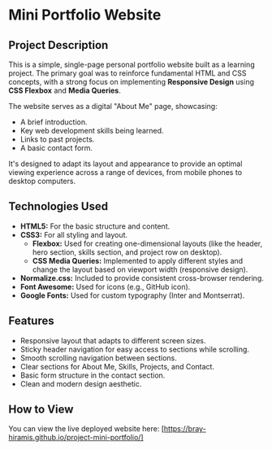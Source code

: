 # Mini Portfolio Website

## Project Description

This is a simple, single-page personal portfolio website built as a learning project. The primary goal was to reinforce fundamental HTML and CSS concepts, with a strong focus on implementing **Responsive Design** using **CSS Flexbox** and **Media Queries**.

The website serves as a digital "About Me" page, showcasing:
- A brief introduction.
- Key web development skills being learned.
- Links to past projects.
- A basic contact form.

It's designed to adapt its layout and appearance to provide an optimal viewing experience across a range of devices, from mobile phones to desktop computers.

## Technologies Used

* **HTML5:** For the basic structure and content.
* **CSS3:** For all styling and layout.
    * **Flexbox:** Used for creating one-dimensional layouts (like the header, hero section, skills section, and project row on desktop).
    * **CSS Media Queries:** Implemented to apply different styles and change the layout based on viewport width (responsive design).
* **Normalize.css:** Included to provide consistent cross-browser rendering.
* **Font Awesome:** Used for icons (e.g., GitHub icon).
* **Google Fonts:** Used for custom typography (Inter and Montserrat).

## Features

* Responsive layout that adapts to different screen sizes.
* Sticky header navigation for easy access to sections while scrolling.
* Smooth scrolling navigation between sections.
* Clear sections for About Me, Skills, Projects, and Contact.
* Basic form structure in the contact section.
* Clean and modern design aesthetic.

## How to View

You can view the live deployed website here:
[https://bray-hiramis.github.io/project-mini-portfolio/]